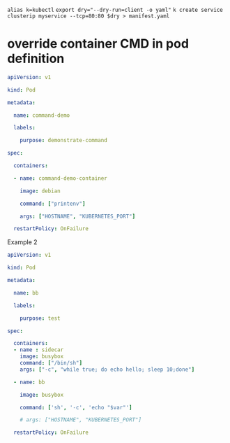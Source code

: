 `alias k=kubectl`
`export dry="--dry-run=client -o yaml"`
`k create service clusterip myservice --tcp=80:80 $dry > manifest.yaml`

# override container CMD in pod definition
```YAML
apiVersion: v1

kind: Pod

metadata:

  name: command-demo

  labels:

    purpose: demonstrate-command

spec:

  containers:

  - name: command-demo-container

    image: debian

    command: ["printenv"]

    args: ["HOSTNAME", "KUBERNETES_PORT"]

  restartPolicy: OnFailure

```

Example 2

```YAML
apiVersion: v1

kind: Pod

metadata:

  name: bb

  labels:

    purpose: test

spec:

  containers:
  - name : sidecar
    image: busybox
    command: ["/bin/sh"]
    args: ["-c", "while true; do echo hello; sleep 10;done"]

  - name: bb

    image: busybox

    command: ['sh', '-c', 'echo "$var"']

    # args: ["HOSTNAME", "KUBERNETES_PORT"]

  restartPolicy: OnFailure

```
